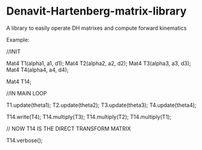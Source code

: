 # Denavit-Hartenberg-matrix-library
A library to easily operate DH matrixes and compute forward kinematics



Example:

//INIT

Mat4 T1(alpha1, a1, d1);
Mat4 T2(alpha2, a2, d2);
Mat4 T3(alpha3, a3, d3);
Mat4 T4(alpha4, a4, d4);

Mat4 T14;

//IN MAIN LOOP

T1.update(theta1);
T2.update(theta2);
T3.update(theta3);
T4.update(theta4);

T14.write(T4);
T14.multiply(T3);
T14.multiply(T2);
T14.multiply(T1);

// NOW T14 IS THE DIRECT TRANSFORM MATRIX

T14.verbose();
